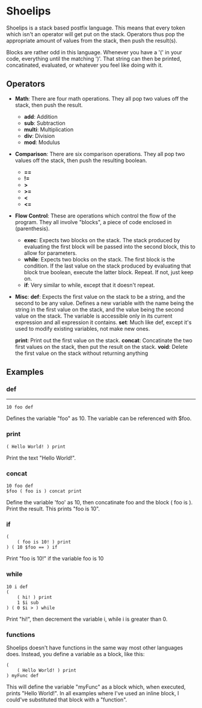 Shoelips
========

Shoelips is a stack based postfix language. This means that every token which isn't an operator will get put on the stack. Operators thus pop the appropriate amount of values from the stack, then push the result(s).

Blocks are rather odd in this language. Whenever you have a '(' in your code, everything until the matching ')'. That string can then be printed, concatinated, evaluated, or whatever you feel like doing with it.

Operators
---------

* **Math**:
	There are four math operations. They all pop two values off the stack, then push the result.
	* **add**: Addition
	* **sub**: Subtraction
	* **multi**: Multiplication
	* **div**: Division
	* **mod**: Modulus

* **Comparison**:
	There are six comparison operations. They all pop two values off the stack, then push the resulting boolean.
	* **==**
	* **!=**
	* **>**
	* **>=**
	* **<**
	* **<=**

* **Flow Control**:
	These are operations which control the flow of the program. They all involve "blocks", a piece of code enclosed in (parenthesis).
	* **exec**: Expects two blocks on the stack. The stack produced by evaluating the first block will be passed into the second block, this to allow for parameters.
	* **while**: Expects two blocks on the stack. The first block is the condition. If the last value on the stack produced by evaluating that block true boolean, execute the latter block. Repeat. If not, just keep on.
	* **if**: Very similar to while, except that it doesn't repeat.

* **Misc**:
	**def**: Expects the first value on the stack to be a string, and the second to be any value. Defines a new variable with the name being the string in the first value on the stack, and the value being the second value on the stack. The variable is accessible only in its current expression and all expression it contains.
	**set**: Much like def, except it's used to modify existing variables, not make new ones.

	**print**: Print out the first value on the stack.
	**concat**: Concatinate the two first values on the stack, then put the result on the stack.
	**void**: Delete the first value on the stack without returning anything

Examples
--------

### def
---

	10 foo def

Defines the variable "foo" as 10. The variable can be referenced with $foo.

### print

	( Hello World! ) print

Print the text "Hello World!".

### concat

	10 foo def
	$foo ( foo is ) concat print

Define the variable 'foo' as 10, then concatinate foo and the block ( foo is ). Print the result.
This prints "foo is 10".

### if

	(
		( foo is 10! ) print
	) ( 10 $foo == ) if

Print "foo is 10!" if the variable foo is 10

### while
	10 i def
	(
		( hi! ) print
		1 $i sub
	) ( 0 $i > ) while

Print "hi!", then decrement the variable i, while i is greater than 0.

### functions
Shoelips doesn't have functions in the same way most other languages does. Instead, you define a variable as a block, like this:

	(
		( Hello World! ) print
	) myFunc def

This will define the variable "myFunc" as a block which, when executed, prints "Hello World!". In all examples where I've used an inline block, I could've substituted that block with a "function".
